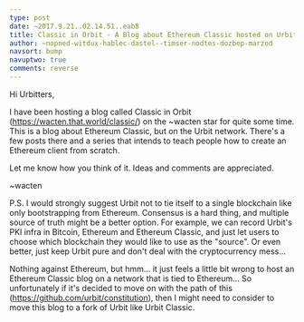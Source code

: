 ```yaml
---
type: post
date: ~2017.9.21..02.14.51..eab8
title: Classic in Orbit - A Blog about Ethereum Classic hosted on Urbit
author: ~nopned-witdux-hablec-dastel--timser-nodtes-dozbep-marzod
navsort: bump
navuptwo: true
comments: reverse
---
```


Hi Urbitters,

I have been hosting a blog called Classic in Orbit (https://wacten.that.world/classic/) on the ~wacten star for quite some time. This is a blog about Ethereum Classic, but on the Urbit network. There's a few posts there and a series that intends to teach people how to create an Ethereum client from scratch.

Let me know how you think of it. Ideas and comments are appreciated.

~wacten

P.S. I would strongly suggest Urbit not to tie itself to a single blockchain like only bootstrapping from Ethereum.  Consensus is a hard thing, and multiple source of truth might be a better option. For example, we can record Urbit's PKI infra in Bitcoin, Ethereum and Ethereum Classic, and just let users to choose which blockchain they would like to use as the "source". Or even better, just keep Urbit pure and don't deal with the cryptocurrency mess...

Nothing against Ethereum, but hmm... it just feels a little bit wrong to host an Ethereum Classic blog on a network that is tied to Ethereum... So unfortunately if it's decided to move on with the path of this (https://github.com/urbit/constitution), then I might need to consider to move this blog to a fork of Urbit like Urbit Classic.